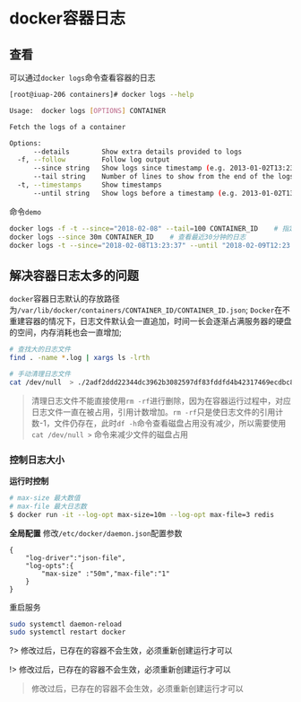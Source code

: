 # docker容器日志

## 查看
可以通过`docker logs`命令查看容器的日志
```bash
[root@iuap-206 containers]# docker logs --help

Usage:  docker logs [OPTIONS] CONTAINER

Fetch the logs of a container

Options:
      --details        Show extra details provided to logs
  -f, --follow         Follow log output
      --since string   Show logs since timestamp (e.g. 2013-01-02T13:23:37) or relative (e.g. 42m for 42 minutes)
      --tail string    Number of lines to show from the end of the logs (default "all")
  -t, --timestamps     Show timestamps
      --until string   Show logs before a timestamp (e.g. 2013-01-02T13:23:37) or relative (e.g. 42m for 42 minutes)

```
命令`demo`
```bash
docker logs -f -t --since="2018-02-08" --tail=100 CONTAINER_ID    # 指定时间查看日志，并显示最后100行
docker logs --since 30m CONTAINER_ID    # 查看最近30分钟的日志
docker logs -t --since="2018-02-08T13:23:37" --until "2018-02-09T12:23:37" CONTAINER_ID    # 查看某个时间段的日志
```

## 解决容器日志太多的问题

`docker`容器日志默认的存放路径为`/var/lib/docker/containers/CONTAINER_ID/CONTAINER_ID.json`;
`Docker`在不重建容器的情况下，日志文件默认会一直追加，时间一长会逐渐占满服务器的硬盘的空间，内存消耗也会一直增加;
```bash
# 查找大的日志文件
find . -name *.log | xargs ls -lrth

# 手动清理日志文件
cat /dev/null  > ./2adf2ddd22344dc3962b3082597df83fddfd4b42317469ecdbc83ff653a45d8b/2adf2ddd22344dc3962b3082597df83fddfd4b42317469ecdbc83ff653a45d8b-json.log
```

> 清理日志文件不能直接使用`rm -rf`进行删除，因为在容器运行过程中，对应日志文件一直在被占用，引用计数增加。`rm -rf`只是使日志文件的引用计数-1，文件仍存在，此时`df -h`命令查看磁盘占用没有减少，所以需要使用`cat /dev/null >` 命令来减少文件的磁盘占用

### 控制日志大小

**运行时控制**
```bash
# max-size 最大数值
# max-file 最大日志数
$ docker run -it --log-opt max-size=10m --log-opt max-file=3 redis
```

**全局配置**
修改`/etc/docker/daemon.json`配置参数
```
{
    "log-driver":"json-file",
    "log-opts":{
        "max-size" :"50m","max-file":"1"
    }
}
```
重启服务
```bash
sudo systemctl daemon-reload
sudo systemctl restart docker
```

?> 修改过后，已存在的容器不会生效，必须重新创建运行才可以

!> 修改过后，已存在的容器不会生效，必须重新创建运行才可以

> 修改过后，已存在的容器不会生效，必须重新创建运行才可以